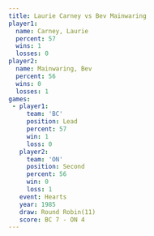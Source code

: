 ```yaml
---
title: Laurie Carney vs Bev Mainwaring
player1:               
  name: Carney, Laurie 
  percent: 57          
  wins: 1              
  losses: 0            
player2:               
  name: Mainwaring, Bev
  percent: 56          
  wins: 0              
  losses: 1            
games:
 - player1:        
     team: 'BC'    
     position: Lead
     percent: 57   
     win: 1        
     loss: 0       
   player2:          
     team: 'ON'      
     position: Second
     percent: 56     
     win: 0          
     loss: 1         
   event: Hearts        
   year: 1985           
   draw: Round Robin(11)
   score: BC 7 - ON 4   
---
```


